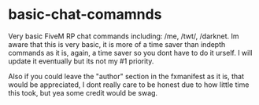 # basic-chat-comamnds
Very basic FiveM RP chat commands including: /me, /twt/, /darknet. Im aware that this is very basic, it is more of a time saver than indepth commands as it is, again, a time saver so you dont have to do it urself. I will update it eventually but its not my #1 priority.

Also if you could leave the "author" section in the fxmanifest as it is, that would be appreciated, I dont really care to be honest due to how little time this took, but yea some credit would be swag.
